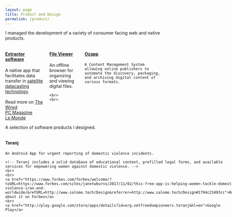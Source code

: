```yaml
---
layout: page
title: Product and Design
permalink: /product/
---
```

I managed the development of a variety of consumer facing web and native products.

<div class="columns">
  <div class="column-1-3">
    <h4><a href="http://www.wired.com/2016/04/ingenious-way-iranians-using-satellite-tv-beam-banned-data/">Extractor software</a></h4>
      A native app that facilitates data transfer in <a href="http://knapsackforhope.org/filecasting/">satellite datacasting technology</a>.
      <br>
      <br>
      Read more on
      <a href="http://www.wired.com/2016/04/ingenious-way-iranians-using-satellite-tv-beam-banned-data/">The Wired</a><br>
      <a href="http://www.pcmag.com/news/343972/toosheh-uses-satellite-tv-to-sneak-content-past-iranian-cens">PC Magazine</a><br>
      <a href="http://www.lemonde.fr/pixels/article/2016/04/04/toosheh-une-nouvelle-technologie-pour-contourner-la-censure-en-iran_4894938_4408996.html">Le Monde</a>

  </div>

  <div class="column-1-3">
    <h4><a href="http://knapsackforhope.org/viewer">File Viewer</a></h4>
    An offline browser for organizing and viewing digital files.

    <br>
    <br>
  </div>

  <div class="column-1-3">
    <h4><a href="http://knapsackforhope.org/cms">Ozapp</a></h4>

    A Content Management System allowing online publishers to automate the discovery, packaging, and archiving digital content of various formats.
  </div>

</div>

<div class="divider"></div>

A selection of software products I designed.

<div class="columns">
  <div class="column-1-3">
    <h4>Toranj</h4>

    An Android App for urgent reporting of domestic violence incidents.

    <!-- Toranj includes a solid database of educational content, prefilled legal forms, and available services for empowering women against domestic violence. -->
    <br>
    <br>
    <a href="https://www.forbes.com/forbes/welcome/?toURL=https://www.forbes.com/sites/janetwburns/2017/11/02/this-free-app-is-helping-women-tackle-domestic-violence-iran-and-worldwide/&refURL=http://www.salome.tech/Design&referrer=http://www.salome.tech/Design#1794c23493cc">Read about it on Forbes</a>
    <br>
    <a href="http://play.google.com/store/apps/details?id=org.netfreedompioneers.toranj&hl=en">Google Play</a>

  </div>

  <div class="column-1-3">
    <h4> Balatarin Android App </h4>
    Balatarin, aka Persian Reddit, is the largest Persian interactive link-sharing news website with over 10 million monthly pageviews.
    <br>
    <br>
    <a href="http://play.google.com/store/apps/details?id=com.balatarin.android&hl=en">Google Play</a>
  </div>

  <div class="column-1-3">
    <h4> File Viewer </h4>

    An offline browser for organizing and viewing digital educational content.
    <br>
    <br>
    <a href="http://knapsackforhope.org/viewer">Read more</a>
  </div>

</div>
